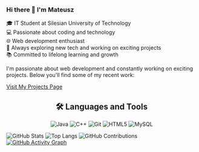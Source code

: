 ### Hi there 👋 I'm Mateusz  

🎓 IT Student at Silesian University of Technology  
💻 Passionate about coding and technology  
🌐 Web development enthusiast  
🚀 Always exploring new tech and working on exciting projects  
📚 Committed to lifelong learning and growth  

I'm passionate about web development and constantly working on exciting projects. Below you'll find some of my recent work:

[Visit My Projects Page](https://matsarwa.github.io)

<div align="center">
  <h2>🛠️ Languages and Tools</h2>
  <p align="center">
    <img alt="Java" src="https://img.shields.io/badge/Java-007396?style=flat-square&logo=java&logoColor=white">
    <img alt="C++" src="https://img.shields.io/badge/C++-00599C?style=flat-square&logo=c%2B%2B&logoColor=white">
    <img alt="Git" src="https://img.shields.io/badge/Git-F05032?style=flat-square&logo=git&logoColor=white">
    <img alt="HTML5" src="https://img.shields.io/badge/HTML5-E34F26?style=flat-square&logo=html5&logoColor=white">
    <img alt="MySQL" src="https://img.shields.io/badge/MySQL-4479A1?style=flat-square&logo=mysql&logoColor=white">
  </p>
</div>

<!-- GitHub Readme Stats cards below -->
  
![GitHub Stats](https://github-readme-stats.vercel.app/api?username=MatSarwa&show_icons=true&theme=radical)
![Top Langs](https://github-readme-stats.vercel.app/api/top-langs/?username=MatSarwa&layout=compact)
![GitHub Contributions](https://github-readme-streak-stats.herokuapp.com/?user=MatSarwa&theme=dark)
[![GitHub Activity Graph](https://activity-graph.herokuapp.com/graph?username=MatSarwa&theme=react-dark)](https://github.com/ashutosh00710/github-readme-activity-graph)
